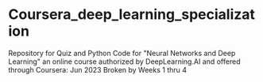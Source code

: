 # Coursera_deep_learning_specialization
Repository for Quiz and Python Code for "Neural Networks and Deep Learning" an online course authorized by DeepLearning.AI and offered through Coursera: Jun 2023
Broken by Weeks 1 thru 4
